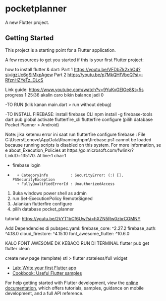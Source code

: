 # pocketplanner

A new Flutter project.

## Getting Started

This project is a starting point for a Flutter application.

A few resources to get you started if this is your first Flutter project:

how to install flutter & dart:
Part 1
https://youtu.be/VFDbZk2xhO4?si=igzUc6gSiMkpAgew
Part 2
https://youtu.be/p7MkQHfVbcQ?si=-RfznHZYeTz_DLcS

Link guide:
https://www.youtube.com/watch?v=9YuKvGElOe8&t=5s
progress 1:25:36
akalin caro bikin balance jadi 0

-TO RUN (klik kanan main.dart > run without debug)

-TO INSTALL FIREBASE:
install firebase CLI
npm install -g firebase-tools
dart pub global activate flutterfire_cli
flutterfire configure (pilih database Pocket Planner > Android)


Note: 
jika ketemu error ini saat run flutterfire configure
firebase : File C:\Users\Lenovo\AppData\Roaming\npm\firebase.ps1 cannot be loaded because running scripts is disabled on this system. For more information, se 
e about_Execution_Policies at https:/go.microsoft.com/fwlink/?LinkID=135170.
At line:1 char:1
+ firebase login
+ ~~~~~~~~
    + CategoryInfo          : SecurityError: (:) [], PSSecurityException
    + FullyQualifiedErrorId : UnauthorizedAccess

1. Buka windows power shell as admin
2. run Set-ExecutionPolicy RemoteSigned 
3. Jalankan flutterfire configure
4. pilih database pocket_planner

tutorial: https://youtu.be/2kYT1bCf6Uw?si=hXZN5Rw0zbrCOMNY

Add Dependencies di pubspec.yaml:
 firebase_core: ^2.27.2
firebase_auth: ^4.18.0
cloud_firestore: ^4.15.10
font_awesome_flutter: ^10.6.0

KALO FONT AWESOME DK KEBACO
RUN DI TERMINAL
flutter pub get
flutter clean 


create new page (template)
stl > flutter stateless/full widget







- [Lab: Write your first Flutter app](https://docs.flutter.dev/get-started/codelab)
- [Cookbook: Useful Flutter samples](https://docs.flutter.dev/cookbook)

For help getting started with Flutter development, view the
[online documentation](https://docs.flutter.dev/), which offers tutorials,
samples, guidance on mobile development, and a full API reference.

